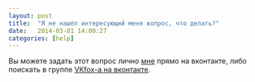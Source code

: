 ```yaml
---
layout: post
title:  "Я не нашёл интересующий меня вопрос, что делать?"
date:   2014-03-01 14:00:27
categories: [help]
---
```

Вы можете задать этот вопрос лично [мне](http://vk.com/metrofun) прямо на вконтакте, либо поискать в группе [VKfox-а на вконтакте](https://vk.com/plugin_vkfox).
